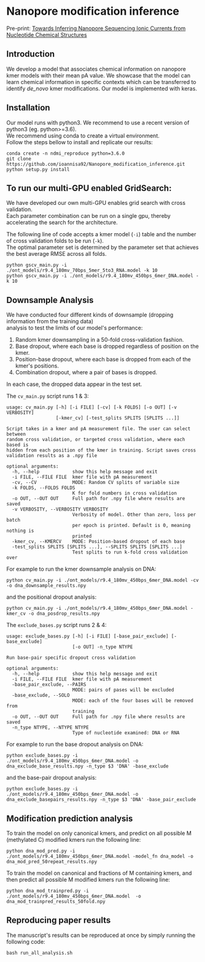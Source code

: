 # Nanopore modification inference
Pre-print: [Towards Inferring Nanopore Sequencing Ionic Currents from Nucleotide Chemical Structures](https://www.biorxiv.org/content/10.1101/2020.11.30.404947v1.abstract)


## Introduction
We develop a model that associates chemical information on nanopore kmer models with their mean pA value. We showcase that the model can 
learn chemical information in specific contexts which can be transferred to identify _de_novo_ kmer modifications. Our model is implemented with keras.

## Installation
Our model runs with python3. We recommend to use a recent version of python3 (eg. python>=3.6). \
We recommend using conda to create a virtual environment. \
Follow the steps bellow to install and replicate our results:

```
conda create -n ndmi_reproduce python=3.6.0
git clone https://github.com/ioannisa92/Nanopore_modification_inference.git
python setup.py install
```
## To run our multi-GPU enabled GridSearch:
We have developed our own multi-GPU enables grid search with cross validation. \
Each parameter combination can be run on a single gpu, thereby accelerating the search for the architecture. 

The following line of code accepts a kmer model (`-i`) table and the number of cross validation folds to be run (`-k`). \
The optimal parameter set is determined by the parameter set that achieves the best average RMSE across all folds. 
```
python gscv_main.py -i ./ont_models/r9.4_180mv_70bps_5mer_5to3_RNA.model -k 10
python gscv_main.py -i ./ont_models/r9.4_180mv_450bps_6mer_DNA.model -k 10
```

## Downsample Analysis
We have conducted four different kinds of downsample (dropping information from the training data) \
analysis to test the limits of our model's performance:
1. Random kmer downsampling in a 50-fold cross-validation fashion.
2. Base dropout, where each base is dropped regardless of position on the kmer.
3. Position-base dropout, where each base is dropped from each of the kmer's positions. 
4. Combination dropout, where a pair of bases is dropped.

In each case, the dropped data appear in the test set.

The `cv_main.py` script runs 1 & 3:
```
usage: cv_main.py [-h] [-i FILE] [-cv] [-k FOLDS] [-o OUT] [-v VERBOSITY]
                  [-kmer_cv] [-test_splits SPLITS [SPLITS ...]]

Script takes in a kmer and pA measurement file. The user can select between
random cross validation, or targeted cross validation, where each based is
hidden from each position of the kmer in training. Script saves cross
validation results as a .npy file

optional arguments:
  -h, --help            show this help message and exit
  -i FILE, --FILE FILE  kmer file with pA measurement
  -cv, --CV             MODE: Random CV splits of variable size
  -k FOLDS, --FOLDS FOLDS
                        K for fold numbers in cross validation
  -o OUT, --OUT OUT     Full path for .npy file where results are saved
  -v VERBOSITY, --VERBOSITY VERBOSITY
                        Verbosity of model. Other than zero, loss per batch
                        per epoch is printed. Default is 0, meaning nothing is
                        printed
  -kmer_cv, --KMERCV    MODE: Position-based dropout of each base
  -test_splits SPLITS [SPLITS ...], --SPLITS SPLITS [SPLITS ...]
                        Test splits to run k-fold cross validation over
```

For example to run the kmer downsample analysis on DNA:
```
python cv_main.py -i ./ont_models/r9.4_180mv_450bps_6mer_DNA.model -cv -o dna_downsample_results.npy
```
and the positional dropout analysis:
```
python cv_main.py -i ./ont_models/r9.4_180mv_450bps_6mer_DNA.model -kmer_cv -o dna_posdrop_results.npy
```

The `exclude_bases.py` script runs 2 & 4:
```
usage: exclude_bases.py [-h] [-i FILE] [-base_pair_exclude] [-base_exclude]
                        [-o OUT] -n_type NTYPE

Run base-pair specific dropout cross validation

optional arguments:
  -h, --help            show this help message and exit
  -i FILE, --FILE FILE  kmer file with pA measurement
  -base_pair_exclude, --PAIRS
                        MODE: pairs of pases will be excluded
  -base_exclude, --SOLO
                        MODE: each of the four bases will be removed from
                        training
  -o OUT, --OUT OUT     Full path for .npy file where results are saved
  -n_type NTYPE, --NTYPE NTYPE
                        Type of nucleotide examined: DNA or RNA
```

For example to run the base dropout analysis on DNA:
```
python exclude_bases.py -i ./ont_models/r9.4_180mv_450bps_6mer_DNA.model -o dna_exclude_base_results.npy -n_type $3 'DNA' -base_exclude
```
and the base-pair dropout analysis:
```
python exclude_bases.py -i ./ont_models/r9.4_180mv_450bps_6mer_DNA.model -o dna_exclude_basepairs_results.npy -n_type $3 'DNA' -base_pair_exclude
```

## Modification prediction analysis
To train the model on only canonical kmers, and predict on all possible M (methylated C) modified kmers run the following line:
```
python dna_mod_pred.py -i  ./ont_models/r9.4_180mv_450bps_6mer_DNA.model -model_fn dna_model -o dna_mod_pred_50repeat_results.npy
```

To train the model on canonical and fractions of M containing kmers, and then predict all possible M modified kmers run the following line:
```
python dna_mod_trainpred.py -i ./ont_models/r9.4_180mv_450bps_6mer_DNA.model  -o dna_mod_trainpred_results_50fold.npy
```

## Reproducing paper results
The manuscript's results can be reproduced at once by simply running the following code:
```
bash run_all_analysis.sh
```
